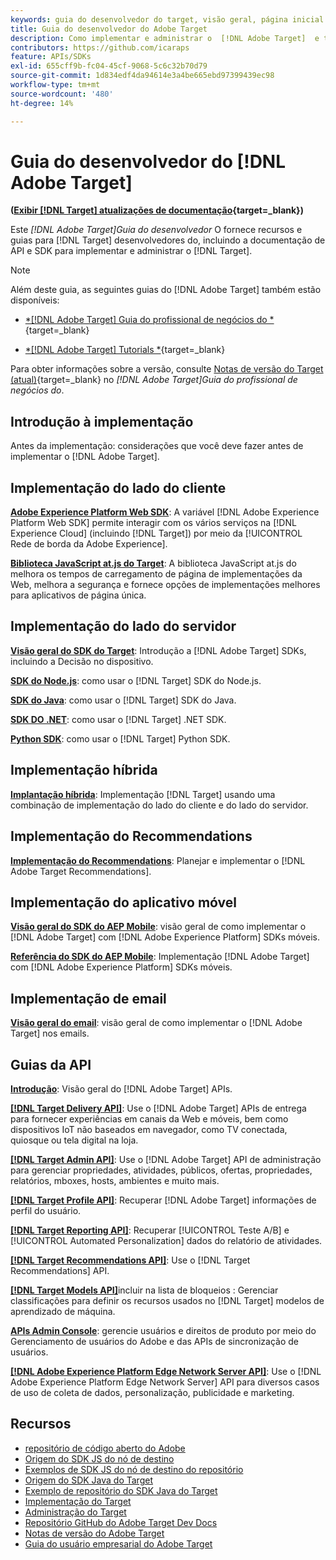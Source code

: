 ```yaml
---
keywords: guia do desenvolvedor do target, visão geral, página inicial
title: Guia do desenvolvedor do Adobe Target
description: Como implementar e administrar o  [!DNL Adobe Target]  e trabalhar com suas APIs e SDKs?
contributors: https://github.com/icaraps
feature: APIs/SDKs
exl-id: 655cff9b-fc04-45cf-9068-5c6c32b70d79
source-git-commit: 1d834edf4da94614e3a4be665ebd97399439ec98
workflow-type: tm+mt
source-wordcount: '480'
ht-degree: 14%

---
```


# Guia do desenvolvedor do [!DNL Adobe Target]

**([Exibir [!DNL Target] atualizações de documentação](https://experienceleague.adobe.com/docs/target/using/release-notes/doc-change.html){target=_blank})**

Este *[!DNL Adobe Target]Guia do desenvolvedor* O fornece recursos e guias para [!DNL Target] desenvolvedores do, incluindo a documentação de API e SDK para implementar e administrar o [!DNL Target].

>[!NOTE]
>
>Além deste guia, as seguintes guias do [!DNL Adobe Target] também estão disponíveis:
>
>* [*[!DNL Adobe Target] Guia do profissional de negócios do *](https://experienceleague.adobe.com/docs/target/using/target-home.html?lang=pt-BR){target=_blank}
>
>* [*[!DNL Adobe Target] Tutorials *](https://experienceleague.adobe.com/docs/target-learn/tutorials/overview.html?lang=pt-BR){target=_blank}
>
>Para obter informações sobre a versão, consulte [Notas de versão do Target (atual)](https://experienceleague.adobe.com/docs/target/using/release-notes/release-notes.html){target=_blank} no *[!DNL Adobe Target]Guia do profissional de negócios do*.

## Introdução à implementação

**[](/help/dev/before-implement/considerations-before-you-implement-target.md)** Antes da implementação: considerações que você deve fazer antes de implementar o [!DNL Adobe Target].

## Implementação do lado do cliente

[**Adobe Experience Platform Web SDK**](/help/dev/implement/client-side/aep-web-sdk.md): A variável [!DNL Adobe Experience Platform Web SDK] permite interagir com os vários serviços na [!DNL Experience Cloud] (incluindo [!DNL Target]) por meio da [!UICONTROL Rede de borda da Adobe Experience].

[**Biblioteca JavaScript at.js do Target**](/help/dev/implement/client-side/overview.md): A biblioteca JavaScript at.js do melhora os tempos de carregamento de página de implementações da Web, melhora a segurança e fornece opções de implementações melhores para aplicativos de página única.

## Implementação do lado do servidor

[**Visão geral do SDK do Target**](implement/server-side/server-side-overview.md): Introdução a [!DNL Adobe Target] SDKs, incluindo a Decisão no dispositivo.

[**SDK do Node.js**](implement/server-side/node-js/overview.md): como usar o [!DNL Target] SDK do Node.js.

[**SDK do Java**](implement/server-side/java/overview.md): como usar o [!DNL Target] SDK do Java.

[**SDK DO .NET**](implement/server-side/net/overview.md): como usar o [!DNL Target] .NET SDK.

[**Python SDK**](implement/server-side/python/overview.md): como usar o [!DNL Target] Python SDK.

## Implementação híbrida

[**Implantação híbrida**](implement/hybrid/hybrid-overview.md): Implementação [!DNL Target] usando uma combinação de implementação do lado do cliente e do lado do servidor.

## Implementação do Recommendations

[**Implementação do Recommendations**](implement/recommendations/recommendations.md): Planejar e implementar o [!DNL Adobe Target Recommendations].

## Implementação do aplicativo móvel

[**Visão geral do SDK do AEP Mobile**](implement/mobile/overview.md): visão geral de como implementar o [!DNL Adobe Target] com [!DNL Adobe Experience Platform] SDKs móveis.

[**Referência do SDK do AEP Mobile**](https://developer.adobe.com/client-sdks/documentation/): Implementação [!DNL Adobe Target] com [!DNL Adobe Experience Platform] SDKs móveis.

## Implementação de email

[**Visão geral do email**](implement/email/overview.md): visão geral de como implementar o [!DNL Adobe Target] nos emails.

## Guias da API

[**Introdução**](before-administer/target-api-overview.md): Visão geral do [!DNL Adobe Target] APIs.

[**[!DNL Target Delivery API]**](/help/dev/implement/delivery-api/overview.md): Use o [!DNL Adobe Target] APIs de entrega para fornecer experiências em canais da Web e móveis, bem como dispositivos IoT não baseados em navegador, como TV conectada, quiosque ou tela digital na loja.

[**[!DNL Target Admin API]**](administer/admin-api/admin-api-overview-new.md): Use o [!DNL Adobe Target] API de administração para gerenciar propriedades, atividades, públicos, ofertas, propriedades, relatórios, mboxes, hosts, ambientes e muito mais.

[**[!DNL Target Profile API]**](https://developers.adobetarget.com/api/#profiles): Recuperar [!DNL Adobe Target] informações de perfil do usuário.

[**[!DNL Target Reporting API]**](https://developer.adobe.com/target/administer/admin-api/#tag/Reports): Recuperar [!UICONTROL Teste A/B] e [!UICONTROL Automated Personalization] dados do relatório de atividades.

[**[!DNL Target Recommendations API]**](http://developers.adobetarget.com/api/recommendations/): Use o [!DNL Target Recommendations] API.

[**[!DNL Target Models API]**](administer/models-api/models-api-overview.md)incluir na lista de bloqueios : Gerenciar classificações para definir os recursos usados no [!DNL Target] modelos de aprendizado de máquina.

[**APIs Admin Console**](https://developer.adobe.com/umapi/): gerencie usuários e direitos de produto por meio do Gerenciamento de usuários do Adobe e das APIs de sincronização de usuários.

[**[!DNL Adobe Experience Platform Edge Network Server API]**](https://experienceleague.adobe.com/docs/experience-platform/edge-network-server-api/overview.html): Use o [!DNL Adobe Experience Platform Edge Network Server] API para diversos casos de uso de coleta de dados, personalização, publicidade e marketing.

## Recursos

* [repositório de código aberto do Adobe](https://github.com/adobe)
* [Origem do SDK JS do nó de destino](https://github.com/adobe/target-nodejs-sdk)
* [Exemplos de SDK JS do nó de destino do repositório](https://github.com/adobe/target-nodejs-sdk-samples)
* [Origem do SDK Java do Target](https://github.com/adobe/target-java-sdk)
* [Exemplo de repositório do SDK Java do Target](https://github.com/adobe/target-java-sdk-samples)
* [Implementação do Target](./before-implement/prepare-to-implement-target.md)
* [Administração do Target](./before-administer/target-api-overview.md)
* [Repositório GitHub do Adobe Target Dev Docs](https://github.com/AdobeDocs/target-developers)
* [Notas de versão do Adobe Target](https://experienceleague.adobe.com/docs/target/using/release-notes/release-notes.html)
* [Guia do usuário empresarial do Adobe Target](https://experienceleague.adobe.com/docs/target/using/target-home.html?lang=pt-BR)


